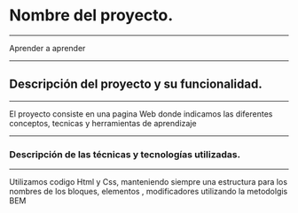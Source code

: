 # Nombre del proyecto.
***
Aprender a aprender
***
## Descripción del proyecto y su funcionalidad.
***
El proyecto consiste en una pagina Web donde indicamos las diferentes conceptos, tecnicas y herramientas de aprendizaje
***
### Descripción de las técnicas y tecnologías utilizadas.
***
Utilizamos codigo Html y Css, manteniendo siempre una estructura para los nombres de los bloques, elementos , modificadores utilizando la metodolgis BEM
